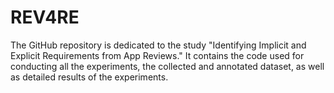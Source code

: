 # REV4RE
The GitHub repository is dedicated to the study "Identifying Implicit and Explicit Requirements from App Reviews." It contains the code used for conducting all the experiments, the collected and annotated dataset, as well as detailed results of the experiments.
